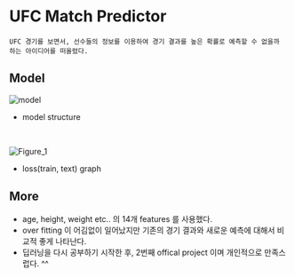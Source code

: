 
# UFC Match Predictor

    UFC 경기를 보면서, 선수들의 정보를 이용하여 경기 결과를 높은 확률로 예측할 수 없을까 하는 아이디어를 떠올렸다.

## Model
![model](https://user-images.githubusercontent.com/71556009/187060585-891722c1-0ffd-452e-9c12-40cafa3babd8.PNG)
- model structure

<br/>

![Figure_1](https://user-images.githubusercontent.com/71556009/187060666-ba37cfb9-657f-4962-997c-3bb03b0d6310.png)
- loss(train, text) graph

## More
- age, height, weight etc.. 의 14개 features 를 사용했다.
- over fitting 이 어김없이 일어났지만 기존의 경기 결과와 새로운 예측에 대해서 비교적 좋게 나타난다.
- 딥러닝을 다시 공부하기 시작한 후, 2번째 offical project 이며 개인적으로 만족스럽다. ^^

<br/>